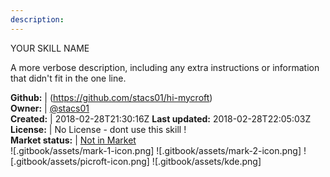 ```yaml
---
description: 
---
```

YOUR SKILL NAME

A more verbose description, including any extra instructions or
information that didn't fit in the one line.

**Github:** | (https://github.com/stacs01/hi-mycroft)  
**Owner:** | [@stacs01](https://github.com/stacs01)  
**Created:** | 2018-02-28T21:30:16Z  **Last updated:** 2018-02-28T22:05:03Z  
**License:** | No License - dont use this skill !  
**Market status:** | [Not in Market](https://market.mycroft.ai/skill/)  
 ![.gitbook/assets/mark-1-icon.png]  ![.gitbook/assets/mark-2-icon.png]  ![.gitbook/assets/picroft-icon.png]  ![.gitbook/assets/kde.png]  
